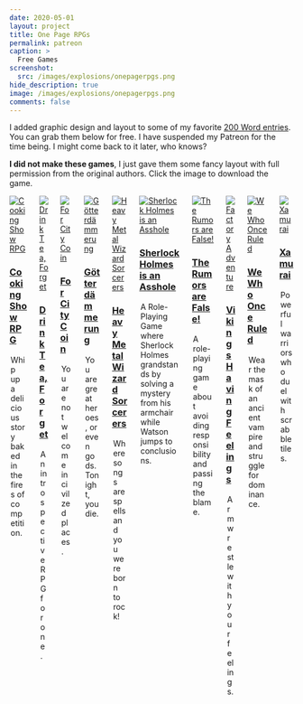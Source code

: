 ```yaml
---
date: 2020-05-01
layout: project
title: One Page RPGs
permalink: patreon
caption: >
  Free Games
screenshot:
  src: /images/explosions/onepagerpgs.png
hide_description: true
image: /images/explosions/onepagerpgs.png
comments: false
---
```


I added graphic design and layout to some of my favorite [200 Word entries](https://200wordrpg.github.io/). You can grab them below for free. I have suspended my Patreon for the time being. I might come back to it later, who knows?

**I did not make these games**, I just gave them some fancy layout with full permission from the original authors. Click the image to download the game.

<div class="columns">
  <div class="column column-1-2">
    <article class="project-card">
      <a target="_blank" href="/files/Explosions/CookingShowRPG.pdf" class="no-hover no-print-link " tabindex="-1">
        <div class="project-card-img img sixteen-nine">
          <img src="/images/explosions/Cooking_Show.png" alt="Cooking Show RPG"
            sizes="(min-width: 90em) 22.5rem, (min-width: 54em) 19.5rem, (min-width: 42em) 17.5rem, 100vw">
        </div>
      </a>
      <h3 class="project-card-title">
        <a target="_blank" href="/files/Explosions/CookingShowRPG.pdf" class="flip-title">Cooking Show RPG</a>
      </h3>
      <legend class="project-card-text fine faded">Whip up a delicious story baked in the fires of competition.</legend>
    </article>
  </div>
  <div class="column column-1-2">
    <article class="project-card">
      <a target="_blank" href="/files/Explosions/DrinkTeaForget.pdf" class="no-hover no-print-link " tabindex="-1">
        <div class="project-card-img img sixteen-nine">
          <img src="/images/explosions/Drink_Tea_Forget.png" alt="Drink Tea, Forget"
            sizes="(min-width: 90em) 22.5rem, (min-width: 54em) 19.5rem, (min-width: 42em) 17.5rem, 100vw">
        </div>
      </a>
      <h3 class="project-card-title">
        <a target="_blank" href="/files/Explosions/DrinkTeaForget.pdf" class="flip-title">Drink Tea, Forget</a>
      </h3>
      <legend class="project-card-text fine faded">An introspective RPG for one.</legend>
    </article>
  </div>
  <div class="column column-1-2">
    <article class="project-card">
      <a target="_blank" href="/files/Explosions/ForCityCoin.pdf" class="no-hover no-print-link " tabindex="-1">
        <div class="project-card-img img sixteen-nine">
          <img src="/images/explosions/ForCityCoin.png" alt="For City Coin"
            sizes="(min-width: 90em) 22.5rem, (min-width: 54em) 19.5rem, (min-width: 42em) 17.5rem, 100vw">
        </div>
      </a>
      <h3 class="project-card-title">
        <a target="_blank" href="/files/Explosions/ForCityCoin.pdf" class="flip-title">For City Coin</a>
      </h3>
      <legend class="project-card-text fine faded">You are not welcome in civilzed places.</legend>
    </article>
  </div>
  <div class="column column-1-2">
    <article class="project-card">
      <a target="_blank" href="/files/Explosions/Götterdämmerung.pdf" class="no-hover no-print-link " tabindex="-1">
        <div class="project-card-img img sixteen-nine">
          <img src="/images/explosions/DeathBattle.png" alt="Götterdämmerung"
            sizes="(min-width: 90em) 22.5rem, (min-width: 54em) 19.5rem, (min-width: 42em) 17.5rem, 100vw">
        </div>
      </a>
      <h3 class="project-card-title">
        <a target="_blank" href="/files/Explosions/Götterdämmerung.pdf" class="flip-title">Götterdämmerung</a>
      </h3>
      <legend class="project-card-text fine faded">You are great heroes, or even gods. Tonight, you die.</legend>
    </article>
  </div>
  <div class="column column-1-2">
    <article class="project-card">
      <a target="_blank" href="/files/Explosions/HeavyMetalWizards.pdf" class="no-hover no-print-link " tabindex="-1">
        <div class="project-card-img img sixteen-nine">
          <img src="/images/explosions/wizards.png" alt="Heavy Metal Wizard Sorcerers"
            sizes="(min-width: 90em) 22.5rem, (min-width: 54em) 19.5rem, (min-width: 42em) 17.5rem, 100vw">
        </div>
      </a>
      <h3 class="project-card-title">
        <a target="_blank" href="/files/Explosions/HeavyMetalWizards.pdf" class="flip-title">Heavy Metal Wizard
          Sorcerers</a>
      </h3>
      <legend class="project-card-text fine faded">Where songs are spells and you were born to rock!</legend>
    </article>
  </div>
  <div class="column column-1-2">
    <article class="project-card">
      <a target="_blank" href="/files/Explosions/SherlockIsAnAsshole.pdf" class="no-hover no-print-link " tabindex="-1">
        <div class="project-card-img img sixteen-nine">
          <img src="/images/explosions/sherlock.png" alt="Sherlock Holmes is an Asshole"
            sizes="(min-width: 90em) 22.5rem, (min-width: 54em) 19.5rem, (min-width: 42em) 17.5rem, 100vw">
        </div>
      </a>
      <h3 class="project-card-title">
        <a target="_blank" href="/files/Explosions/SherlockIsAnAsshole.pdf" class="flip-title">Sherlock Holmes is an
          Asshole</a>
      </h3>
      <legend class="project-card-text fine faded">A Role-Playing Game where Sherlock Holmes grandstands by solving a
        mystery from his armchair while Watson jumps to conclusions.</legend>
    </article>
  </div>
  <div class="column column-1-2">
    <article class="project-card">
      <a target="_blank" href="/files/Explosions/RumorsAreFalse.pdf" class="no-hover no-print-link " tabindex="-1">
        <div class="project-card-img img sixteen-nine">
          <img src="/images/explosions/rumors.png" alt="The Rumors are False!"
            sizes="(min-width: 90em) 22.5rem, (min-width: 54em) 19.5rem, (min-width: 42em) 17.5rem, 100vw">
        </div>
      </a>
      <h3 class="project-card-title">
        <a target="_blank" href="/files/Explosions/RumorsAreFalse.pdf" class="flip-title">The Rumors are False!</a>
      </h3>
      <legend class="project-card-text fine faded">A role-playing game about avoiding responsibility and passing the
        blame.</legend>
    </article>
  </div>
  <div class="column column-1-2">
    <article class="project-card">
      <a target="_blank" href="/files/Explosions/VikingsHavingFeelings.pdf" class="no-hover no-print-link "
        tabindex="-1">
        <div class="project-card-img img sixteen-nine">
          <img src="/images/explosions/Feelings.jpg" alt="Factory Adventure"
            sizes="(min-width: 90em) 22.5rem, (min-width: 54em) 19.5rem, (min-width: 42em) 17.5rem, 100vw">
        </div>
      </a>
      <h3 class="project-card-title">
        <a target="_blank" href="/files/Explosions/VikingsHavingFeelings.pdf" class="flip-title">Vikings Having
          Feelings</a>
      </h3>
      <legend class="project-card-text fine faded">Arm wrestle with your feelings.</legend>
    </article>
  </div>
  <div class="column column-1-2">
    <article class="project-card">
      <a target="_blank" href="/files/Explosions/WeWhoOnceRuled.pdf" class="no-hover no-print-link " tabindex="-1">
        <div class="project-card-img img sixteen-nine">
          <img src="/images/explosions/WeWhoOnceRuled.png" alt="We Who Once Ruled"
            sizes="(min-width: 90em) 22.5rem, (min-width: 54em) 19.5rem, (min-width: 42em) 17.5rem, 100vw">
        </div>
      </a>
      <h3 class="project-card-title">
        <a target="_blank" href="/files/Explosions/WeWhoOnceRuled.pdf" class="flip-title">We Who Once Ruled</a>
      </h3>
      <legend class="project-card-text fine faded">Wear the mask of an ancient vampire and struggle for dominance.
      </legend>
    </article>
  </div>
  <div class="column column-1-2">
    <article class="project-card">
      <a target="_blank" href="/files/Explosions/Xamurai.pdf" class="no-hover no-print-link " tabindex="-1">
        <div class="project-card-img img sixteen-nine">
          <img src="/images/explosions/xamurai.png" alt="Xamurai"
            sizes="(min-width: 90em) 22.5rem, (min-width: 54em) 19.5rem, (min-width: 42em) 17.5rem, 100vw">
        </div>
      </a>
      <h3 class="project-card-title">
        <a target="_blank" href="/files/Explosions/Xamurai.pdf" class="flip-title">Xamurai</a>
      </h3>
      <legend class="project-card-text fine faded">Powerful warriors who duel with scrabble tiles.</legend>
    </article>
  </div>
</div>